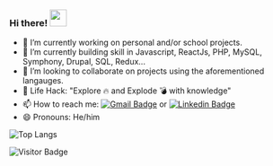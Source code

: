 ### Hi there! <img src="https://raw.githubusercontent.com/EbizimohAbodei/EbizimohAbodei/master/wave.gif" width="30px">

<!--
**EbizimohAbodei/EbizimohAbodei** is a ✨ _special_ ✨ repository because its `README.md` (this file) appears on your GitHub profile.

Here are some ideas to get you started:

-->

- 🔭 I’m currently working on personal and/or school projects.
- 🌱 I’m currently building skill in Javascript, ReactJs, PHP, MySQL, Symphony, Drupal, SQL, Redux... 
- 👯 I’m looking to collaborate on projects using the aforementioned langauges.
- 🎯 Life Hack: "Explore 🔥 and Explode 💣 with knowledge"
- 📫 How to reach me: [![Gmail Badge](https://img.shields.io/badge/-ebizimohabodei-d14836?style=flat-square&logo=Gmail&logoColor=white&link=mailto:ebizimohabodei@gmail.com)](mailto:ebizimohabodei@gmail.com) or [![Linkedin Badge](https://img.shields.io/badge/-EbizimohAbodei-blue?style=flat-square&logo=Linkedin&logoColor=white&link=https://www.linkedin.com/in/abodei-ebizimoh-94477389/)](https://www.linkedin.com/in/abodei-ebizimoh-94477389/)
- 😄 Pronouns: He/him

![Top Langs](https://github-readme-stats.vercel.app/api/top-langs/?username=ebizimohabodei&hide=TeX&layout=compact)

![Visitor Badge](https://visitor-badge.laobi.icu/badge?page_id=EbizimohAbodei.EbizimohAbodei)

